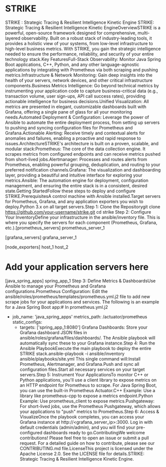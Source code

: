 # STRIKE
STRIKE : Strategic Tracing &amp; Resilient Intelligence Kinetic Engine
STRIKE: Strategic Tracing & Resilient Intelligence Kinetic EngineOverviewSTRIKE is a powerful, open-source framework designed for comprehensive, multi-layered observability. Built on a robust stack of industry-leading tools, it provides a holistic view of your systems, from low-level infrastructure to high-level business metrics. With STRIKE, you gain the strategic intelligence needed to ensure the performance, reliability, and security of your entire technology stack.Key FeaturesFull-Stack Observability: Monitor Java Spring Boot applications, C++, Python, and any other language-agnostic applications by integrating with Prometheus via both scraping and pushing metrics.Infrastructure & Network Monitoring: Gain deep insights into the health of your servers, network devices, and other critical infrastructure components.Business Metrics Intelligence: Go beyond technical metrics by instrumenting your application code to capture business-critical data (e.g., transaction volume, user sign-ups, API call success rates), providing actionable intelligence for business decisions.Unified Visualization: All metrics are presented in elegant, customizable dashboards built with Grafana, offering a single pane of glass for all your monitoring needs.Automated Deployment & Configuration: Leverage the power of Ansible to automate the entire deployment process, from setting up servers to pushing and syncing configuration files for Prometheus and Grafana.Actionable Alerting: Receive timely and contextual alerts for anomalies and failures, enabling a proactive and rapid response to issues.ArchitectureSTRIKE's architecture is built on a proven, scalable, and modular stack:Prometheus: The core of the data collection engine. It scrapes metrics from configured endpoints and can receive metrics pushed from short-lived jobs.Alertmanager: Processes and routes alerts from Prometheus, enabling powerful grouping, deduplication, and routing to your preferred notification channels.Grafana: The visualization and dashboarding layer, providing a beautiful and intuitive interface for exploring your metrics.Ansible: The automation engine for deployment, configuration management, and ensuring the entire stack is in a consistent, desired state.Getting StartedFollow these steps to deploy and configure STRIKE.PrerequisitesA control machine with Ansible installed.Target servers for Prometheus, Grafana, and any application exporters you wish to deploy.Python 3.x on all target servers.Step 1: Clone the Repositorygit clone https://github.com/your-username/strike.git
cd strike
Step 2: Configure Your InventoryDefine your infrastructure in the ansible/inventory file. This is where you specify the servers for each component (Prometheus, Grafana, etc.).[prometheus_servers]
prometheus_server_1

[grafana_servers]
grafana_server_1

[node_exporters]
host_1
host_2

# Add your application servers here
[java_spring_apps]
spring_app_1
Step 3: Define Metrics & DashboardsUse Ansible to manage your Prometheus and Grafana configurations.Prometheus Configuration: Edit the ansible/roles/prometheus/templates/prometheus.yml.j2 file to add new scrape jobs for your applications and services. The following is an example for a Java Spring Boot app:# In prometheus.yml.j2
- job_name: 'java_spring_apps'
  metrics_path: /actuator/prometheus
  static_configs:
    - targets: ['spring_app_1:8080']
Grafana Dashboards: Store your Grafana dashboard JSON files in ansible/roles/grafana/files/dashboards/. The Ansible playbook will automatically sync these to your Grafana instance.Step 4: Run the Ansible PlaybookExecute the main playbook to deploy the entire STRIKE stack.ansible-playbook -i ansible/inventory ansible/playbooks/site.yml
This single command will:Install Prometheus, Alertmanager, and Grafana.Push and sync all configuration files.Start all necessary services on your target servers.Step 5: Instrument Your ApplicationsTo monitor C++ or Python applications, you'll use a client library to expose metrics on an HTTP endpoint for Prometheus to scrape. For Java Spring Boot, you can use the built-in Prometheus Actuator.C++ Example: Use a library like prometheus-cpp to expose a metrics endpoint.Python Example: Use prometheus_client to expose metrics.Pushgateway: For short-lived jobs, use the Prometheus Pushgateway, which allows your applications to "push" metrics to Prometheus.Step 6: Access & VisualizeOnce the playbook completes, you can access your Grafana instance at http://<grafana_server_ip>:3000. Log in with default credentials (admin/admin), and you will find your pre-configured dashboards ready to go.ContributingWe welcome contributions! Please feel free to open an issue or submit a pull request. For a detailed guide on how to contribute, please see our CONTRIBUTING.md file.LicenseThis project is licensed under the Apache License 2.0. See the LICENSE file for details.STRIKE: Strategic Tracing & Resilient Intelligence Kinetic Engine.
